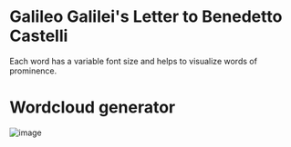 # Galileo Galilei's Letter to Benedetto Castelli 
Each word has a variable font size and helps to visualize words of prominence. 

# Wordcloud generator
![image](https://github.com/8reenlight/GalileoLetter/assets/133031694/a65bf013-3e85-4b18-a956-c7159b6c407f)


